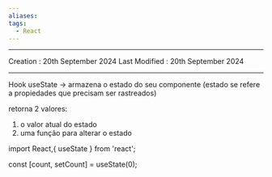 ```yaml
---
aliases: 
tags:
  - React
---
```

---
Creation : 20th September 2024
Last Modified : 20th September 2024
___


Hook useState -> armazena o estado do seu componente (estado se refere a propiedades que precisam ser rastreados)

retorna 2 valores:
1. o valor atual do estado
2. uma função para alterar o estado


import React,{ useState } from 'react';


const [count, setCount] = useState(0);
